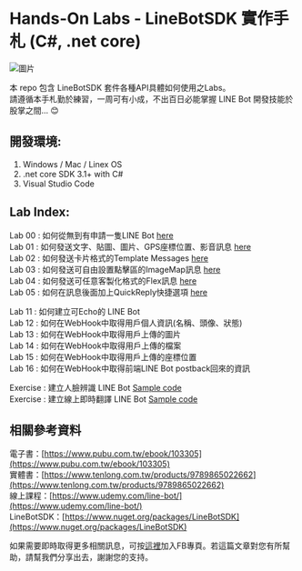 # Hands-On Labs - LineBotSDK 實作手札 (C#, .net core)

![圖片](https://i.imgur.com/nKmrTnO.png)   

本 repo 包含 LineBotSDK 套件各種API具體如何使用之Labs。  
請遵循本手札勤於練習，一周可有小成，不出百日必能掌握 LINE Bot 開發技能於股掌之間... 😊  


開發環境:
---
1. Windows / Mac / Linex OS
2. .net core SDK 3.1+ with C#
3. Visual Studio Code

Lab Index:
---
Lab 00 : 如何從無到有申請一隻LINE Bot [here](https://github.com/isdaviddong/HOL-LineBotSDK/blob/master/00.%20%E5%A6%82%E4%BD%95%E7%94%B3%E8%AB%8BLINE%20Bot.md)  
Lab 01 : 如何發送文字、貼圖、圖片、GPS座標位置、影音訊息 [here](https://github.com/isdaviddong/HOL-LineBotSDK/blob/master/basic/Lab%2001%20:%20%E5%9F%BA%E6%9C%AC%E8%A8%8A%E6%81%AF%E6%8E%A8%E9%80%81.md)  
Lab 02 : 如何發送卡片格式的Template Messages [here](https://github.com/isdaviddong/HOL-LineBotSDK/blob/master/basic/Lab%2002%20:%20%E6%8E%A8%E9%80%81LINE%20Template%20Messages.md)  
Lab 03 : 如何發送可自由設置點擊區的ImageMap訊息 [here](https://github.com/isdaviddong/HOL-LineBotSDK/blob/master/basic/Lab%2003:%E5%A6%82%E4%BD%95%E7%99%BC%E9%80%81ImageMap%E8%A8%8A%E6%81%AF.md)   
Lab 04 : 如何發送可任意客製化格式的Flex訊息 [here](https://github.com/isdaviddong/HOL-LineBotSDK/blob/master/basic/Lab%2004:%20%E5%A6%82%E4%BD%95%E7%99%BC%E9%80%81Flex%20Message.md)  
Lab 05 : 如何在訊息後面加上QuickReply快捷選項 [here](https://github.com/isdaviddong/HOL-LineBotSDK/blob/master/basic/Lab%2005%20:%20%E5%A6%82%E4%BD%95%E5%9C%A8%E8%A8%8A%E6%81%AF%E5%BE%8C%E9%9D%A2%E5%8A%A0%E4%B8%8AQuickReply%E5%BF%AB%E6%8D%B7%E9%81%B8%E9%A0%85.md) 


Lab 11 : 如何建立可Echo的 LINE Bot   
Lab 12 : 如何在WebHook中取得用戶個人資訊(名稱、頭像、狀態)   
Lab 13 : 如何在WebHook中取得用戶上傳的圖片   
Lab 14 : 如何在WebHook中取得用戶上傳的檔案   
Lab 15 : 如何在WebHook中取得用戶上傳的座標位置   
Lab 16 : 如何在WebHook中取得前端LINE Bot postback回來的資訊   

Exercise : 建立人臉辨識 LINE Bot [Sample code](https://github.com/isdaviddong/Linebot-Demo-FaceRecognition)     
Exercise : 建立線上即時翻譯 LINE Bot [Sample code](https://github.com/isdaviddong/Linebot-Demo-TranslatorKing)

相關參考資料
---
電子書：[https://www.pubu.com.tw/ebook/103305](https://www.pubu.com.tw/ebook/103305)  
實體書：[https://www.tenlong.com.tw/products/9789865022662](https://www.tenlong.com.tw/products/9789865022662)  
線上課程：[https://www.udemy.com/line-bot/](https://www.udemy.com/line-bot/)  
LineBotSDK：[https://www.nuget.org/packages/LineBotSDK](https://www.nuget.org/packages/LineBotSDK)  

如果需要即時取得更多相關訊息，可按[這裡](https://www.facebook.com/DotNetWalker/)加入FB專頁。若這篇文章對您有所幫助，請幫我們分享出去，謝謝您的支持。

